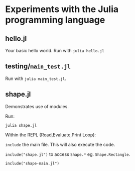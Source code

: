 # Experiments with the Julia programming language

## hello.jl
Your basic hello world.
Run with `julia hello.jl`

## testing/`main_test.jl`
Run with `julia main_test.jl`.

## shape.jl
Demonstrates use of modules.

Run:

```
julia shape.jl
```

Within the REPL (Read,Evaluate,Print Loop):

`include` the main file. This will also execute the code.

`include("shape.jl")` to access `Shape.*` eg. `Shape.Rectangle`.

```
include("shape-main.jl")
```
